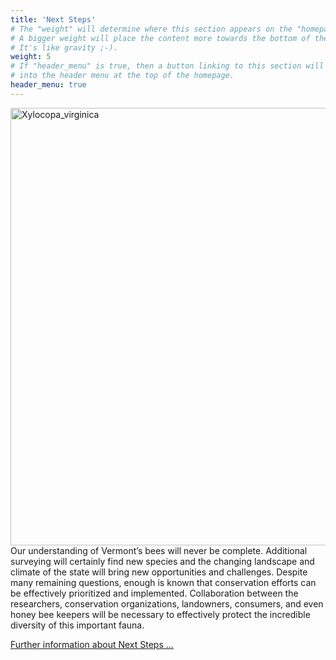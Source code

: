 ```yaml
---
title: 'Next Steps'
# The "weight" will determine where this section appears on the "homepage".
# A bigger weight will place the content more towards the bottom of the page.
# It's like gravity ;-).
weight: 5
# If "header_menu" is true, then a button linking to this section will be placed
# into the header menu at the top of the homepage.
header_menu: true
---
```


<div class="doubleColumn">
<div>
<img src="images/Xylocopa virginica.jpg" alt="Xylocopa_virginica" style="margin: 0px height: 700px; width: 700px">
</div>
<div>
Our understanding of Vermont’s bees will never be complete. Additional surveying will certainly find new species and the changing landscape and climate of the state will bring new opportunities and challenges. Despite many remaining questions, enough is known that conservation efforts can be effectively prioritized and implemented. Collaboration between the researchers, conservation organizations, landowners, consumers, and even honey bee keepers will be necessary to effectively protect the incredible diversity of this important fauna. 

<a href="https://vtecostudies.github.io/SoBees_Next_Steps.git">Further information about Next Steps ...</a>
</div>
</div>